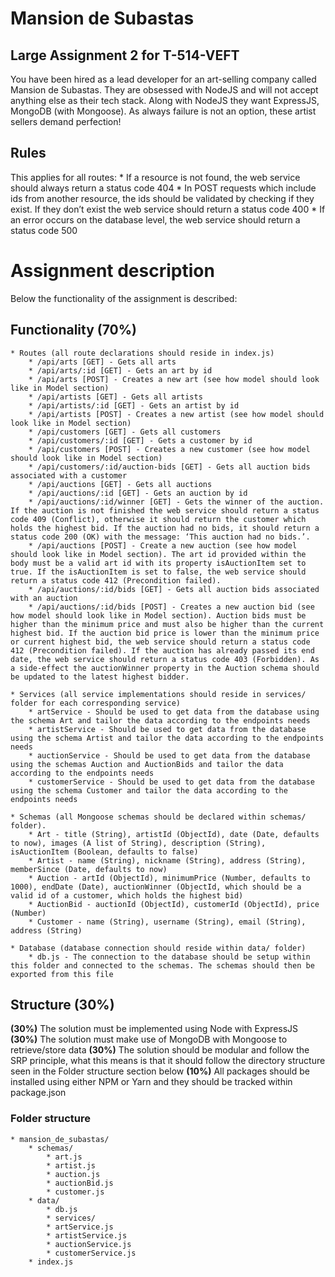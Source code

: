 # Mansion de Subastas
## Large Assignment 2 for T-514-VEFT

You have been hired as a lead developer for an art-selling company called Mansion de Subastas.
They are obsessed with NodeJS and will not accept anything else as their tech stack. Along with
NodeJS they want ExpressJS, MongoDB (with Mongoose). As always failure is not an option,
these artist sellers demand perfection!

## Rules
This applies for all routes:
	* If a resource is not found, the web service should always return a status code 404
	* In POST requests which include ids from another resource, the ids should be validated by checking if they exist. If they don’t exist the web service should return a status code 400
	* If an error occurs on the database level, the web service should return a status code 500

# Assignment description
Below the functionality of the assignment is described:

## Functionality (70%)
	* Routes (all route declarations should reside in index.js)
		* /api/arts [GET] - Gets all arts
		* /api/arts/:id [GET] - Gets an art by id
		* /api/arts [POST] - Creates a new art (see how model should look like in Model section)
		* /api/artists [GET] - Gets all artists
		* /api/artists/:id [GET] - Gets an artist by id
		* /api/artists [POST] - Creates a new artist (see how model should look like in Model section)
		* /api/customers [GET] - Gets all customers
		* /api/customers/:id [GET] - Gets a customer by id
		* /api/customers [POST] - Creates a new customer (see how model should look like in Model section)
		* /api/customers/:id/auction-bids [GET] - Gets all auction bids associated with a customer
		* /api/auctions [GET] - Gets all auctions
		* /api/auctions/:id [GET] - Gets an auction by id
		* /api/auctions/:id/winner [GET] - Gets the winner of the auction. If the auction is not finished the web service should return a status code 409 (Conflict), otherwise it should return the customer which holds the highest bid. If the auction had no bids, it should return a status code 200 (OK) with the message: ‘This auction had no bids.’.
		* /api/auctions [POST] - Create a new auction (see how model should look like in Model section). The art id provided within the body must be a valid art id with its property isAuctionItem set to true. If the isAuctionItem is set to false, the web service should return a status code 412 (Precondition failed).
		* /api/auctions/:id/bids [GET] - Gets all auction bids associated with an auction
		* /api/auctions/:id/bids [POST] - Creates a new auction bid (see how model should look like in Model section). Auction bids must be higher than the minimum price and must also be higher than the current highest bid. If the auction bid price is lower than the minimum price or current highest bid, the web service should return a status code 412 (Precondition failed). If the auction has already passed its end date, the web service should return a status code 403 (Forbidden). As a side-effect the auctionWinner property in the Auction schema should be updated to the latest highest bidder.

	* Services (all service implementations should reside in services/ folder for each corresponding service)
		* artService - Should be used to get data from the database using the schema Art and tailor the data according to the endpoints needs
		* artistService - Should be used to get data from the database using the schema Artist and tailor the data according to the endpoints needs
		* auctionService - Should be used to get data from the database using the schemas Auction and AuctionBids and tailor the data according to the endpoints needs
		* customerService - Should be used to get data from the database using the schema Customer and tailor the data according to the endpoints needs

	* Schemas (all Mongoose schemas should be declared within schemas/ folder).
		* Art - title (String), artistId (ObjectId), date (Date, defaults to now), images (A list of String), description (String), isAuctionItem (Boolean, defaults to false)
		* Artist - name (String), nickname (String), address (String), memberSince (Date, defaults to now)
		* Auction - artId (ObjectId), minimumPrice (Number, defaults to 1000), endDate (Date), auctionWinner (ObjectId, which should be a valid id of a customer, which holds the highest bid)
		* AuctionBid - auctionId (ObjectId), customerId (ObjectId), price (Number)
		* Customer - name (String), username (String), email (String), address (String)

	* Database (database connection should reside within data/ folder)
		* db.js - The connection to the database should be setup within this folder and connected to the schemas. The schemas should then be exported from this file

## Structure (30%)
**(30%)** The solution must be implemented using Node with ExpressJS
**(30%)** The solution must make use of MongoDB with Mongoose to retrieve/store data
**(30%)** The solution should be modular and follow the SRP principle, what this means is that it should follow the directory structure seen in the Folder structure section below
**(10%)** All packages should be installed using either NPM or Yarn and they should be tracked within package.json

### Folder structure
	* mansion_de_subastas/
		* schemas/
			* art.js
			* artist.js
			* auction.js
			* auctionBid.js
			* customer.js
		* data/
			* db.js
			* services/
			* artService.js
			* artistService.js
			* auctionService.js
			* customerService.js
		* index.js
